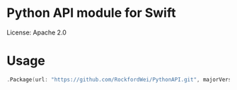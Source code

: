 # Python API module for Swift

License: Apache 2.0

# Usage

``` swift
.Package(url: "https://github.com/RockfordWei/PythonAPI.git", majorVersion: 1)
```
